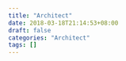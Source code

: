 ```yaml
---
title: "Architect"
date: 2018-03-18T21:14:53+08:00
draft: false
categories: "Architect"
tags: []
---
```


